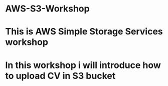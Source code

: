 # AWS-S3-Workshop
# This is AWS Simple Storage Services workshop
# In this workshop i will introduce how to upload CV in S3 bucket
